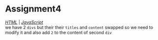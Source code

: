 # Assignment4

*[HTML](./index.html)* | *[JavaScript](./main.js)*  
we have 2 `divs` but their their `titles` and `content` swapped so we need to modify it and also add `2` to the content of second `div`  
